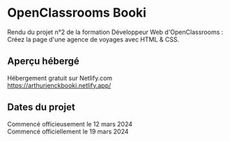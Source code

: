 # OpenClassrooms Booki

Rendu du projet n°2 de la formation Développeur Web d'OpenClassrooms : Créez la page d'une agence de voyages avec HTML &amp; CSS.

## Aperçu hébergé

Hébergement gratuit sur Netlify.com  
https://arthurjenckbooki.netlify.app/

## Dates du projet

Commencé officieusement le 12 mars 2024  
Commencé officiellement le 19 mars 2024
